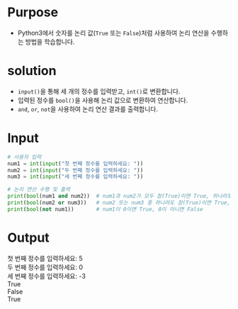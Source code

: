 # Purpose
- Python3에서 숫자를 논리 값(`True` 또는 `False`)처럼 사용하여 논리 연산을 수행하는 방법을 학습합니다.

# solution
- `input()`을 통해 세 개의 정수를 입력받고, `int()`로 변환합니다.
- 입력된 정수를 `bool()`을 사용해 논리 값으로 변환하여 연산합니다.
- `and`, `or`, `not`을 사용하여 논리 연산 결과를 출력합니다.

# Input
```python
# 사용자 입력
num1 = int(input("첫 번째 정수를 입력하세요: "))
num2 = int(input("두 번째 정수를 입력하세요: "))
num3 = int(input("세 번째 정수를 입력하세요: "))

# 논리 연산 수행 및 출력
print(bool(num1 and num2))  # num1과 num2가 모두 참(True)이면 True, 하나라도 0이면 False
print(bool(num2 or num3))   # num2 또는 num3 중 하나라도 참(True)이면 True, 둘 다 0이면 False
print(bool(not num1))       # num1이 0이면 True, 0이 아니면 False
```

# Output
첫 번째 정수를 입력하세요: 5  
두 번째 정수를 입력하세요: 0  
세 번째 정수를 입력하세요: -3  
True  
False  
True  
